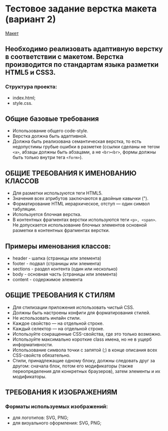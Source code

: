 # Тестовое задание верстка макета (вариант 2)

[Макет](https://www.figma.com/file/P6uCxatat2CILoEA468n9R/Responsive-Startup-Website-(Community)?node-id=3%3A199)

## Необходимо реализовать адаптивную верстку в соответствии с макетом. Верстка производится по стандартам языка разметки HTML5 и CSS3.

### Структура проекта:
- index.html;
- style.css.
 
## Общие базовые требования
- Использование общего code-style.
- Верстка должна быть адаптивной.
- Должна быть реализована семантическая верстка, то есть недопустимы грубые ошибки в разметке (ссылки сделаны не тегом `<a>`, абзацы должны быть абзацами, а не `<br><br>`, формы должны быть только внутри тега `<form>`).

## ОБЩИЕ ТРЕБОВАНИЯ К ИМЕНОВАНИЮ КЛАССОВ
- Для разметки используются теги HTML5.
- Значения всех атрибутов заключаются в двойные кавычки (").
- Форматирование HTML иерархическое, отступ — один символ табуляции.
- Используется блочная верстка.
- В контентных фрагментах верстки используются теги `<p>, <span>`. Не допускается использование блочных элементов 
основной разметки в контентных фрагментах верстки.

## Примеры  именования классов:
- header - шапка (страницы или элемента)
- footer -  подвал (страницы или элемента)
- sections - раздел контента (один или несколько)
- body - основная часть (страницы или элемента)
- content - содержимое элемента
 
## ОБЩИЕ ТРЕБОВАНИЯ К СТИЛЯМ
- Для стилизации приложения использовать чистый CSS.
- Должны быть настроены конфиги для форматирования стилей.
- Не использовать инлайн стили.
- Каждое свойство — на отдельной строке.
- Каждый селектор — на отдельной строке.
- Используйте сокращенные CSS-свойства, где это только возможно.
- Используйте максимально короткие class имена, но не в ущерб информативности.
- Использование символа точки с запятой (;) в конце описания всех CSS-свойств обязательно.
- Стили, принадлежащие одному блоку, должны следовать друг за другом: сначала блок, потом его модификаторы (также переопределения для конкретных браузеров), затем элементы и их модификаторы.
 
## ТРЕБОВАНИЯ К ИЗОБРАЖЕНИЯМ

### Форматы используемых изображений:
- для логотипов: SVG, PNG;
- для визуального оформления: SVG, PNG;
